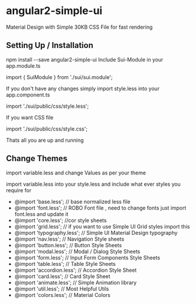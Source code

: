 # angular2-simple-ui

Material Design with Simple 30KB CSS File for fast rendering

## Setting Up / Installation ## 

npm install --save angular2-simple-ui
Include Sui-Module in your  app.module.ts

  import { SuiModule } from './sui/sui.module'; 

 If you don't have any changes simply  import  style.less into your app.component.ts
 
 import './sui/public/css/style.less';

If you want CSS file 

 import './sui/public/css/style.css';


Thats all you are up and running

## Change Themes ##
 
 import variable.less and change Values as per your theme 

 import variable.less into your style.less and include what ever styles you require for

 
* @import 'base.less'; // base normalized less file
* @import 'font.less'; // ROBO Font file , need to change fonts just import font.less and update it
* @import 'core.less'; //cor style sheets
* @import 'grid.less'; // if you want to use Simple UI Grid styles import this
* @import 'typography.less'; // Simple UI Material Design typography
* @import 'nav.less'; // Navigation Style sheets
* @import 'button.less'; // Button Style Sheets
* @import 'modal.less'; // Modal / Dialog Style Sheets
* @import 'form.less'; // Input Form Components Style Sheets
* @import 'table.less'; // Table Style Sheets
* @import 'accordion.less'; // Accordion Style Sheet
* @import 'card.less'; // Card Style Sheet
* @import 'animate.less'; // Simple Animation library
* @import 'util.less'; // Most Helpful Utils
* @import 'colors.less'; // Material Colors

